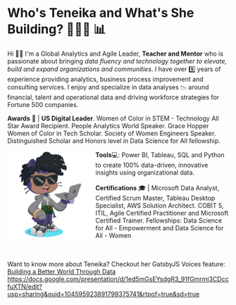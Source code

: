 # Who's Teneika and What's She Building? 👩🏽‍🏫 📊

Hi 👋🏽 I'm a Global Analytics and Agile Leader, <strong>Teacher and Mentor</strong> who is passionate about bringing <em>data fluency and technology together to elevate, build and expand organizations and communities</em>. I have over 9️⃣ years of experience providing analytics, business process improvement and consulting services. I enjoy and specialize in data analyses 📉 around financial, talent and operational data and driving workforce strategies for Fortune 500 companies.

<strong>Awards</strong> 🎉 | <strong>US Digital Leader</strong>. Women of Color in STEM - Technology All Star Award Recipient. People Analytics World Speaker. Grace Hopper Women of Color in Tech Scholar. Society of Women Engineers Speaker. Distinguished Scholar and Honors level in Data Science for All fellowship.

<img src="https://github.com/TeneikaAskew/teneikaaskew.github.io/raw/main/images/octocat.png" alt="Teneika Octocat" style="height: 200px; width:200px" align="left"/>
<strong>Tools</strong>💻: Power BI, Tableau, SQL and Python to create 100% data-driven, innovative insights using organizational data.
<br><br>
<strong>Certifications</strong> 🎓 | Microsoft Data Analyst, Certified Scrum Master, Tableau Desktop Specialist, AWS Solution Architect. COBIT 5, ITIL, Agile Certified Practitioner and Microsoft Certified Trainer. Fellowships: Data Science for All - Empowerment and Data Science for All - Women

<br><br>
Want to know more about Teneika? Checkout her GatsbyJS Voices feature: <a href="https://www.gatsbyjs.com/blog/gatsby-voices-teneika-askew/">Building a Better World Through Data</a>
https://docs.google.com/presentation/d/1ed5mGsEYsdgR3_91fGmrmj3CDccfuXTN/edit?usp=sharing&ouid=104595923891799375741&rtpof=true&sd=true
